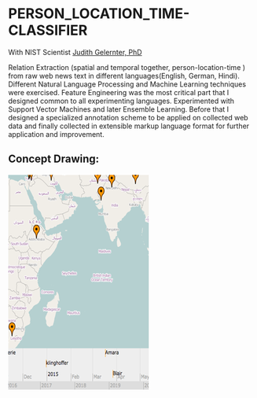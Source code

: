 # PERSON_LOCATION_TIME-CLASSIFIER
 
 With NIST Scientist [Judith Gelernter, PhD](https://web.archive.org/web/20200923140503/http://www.cs.cmu.edu/~gelernter)
 
 Relation Extraction (spatial and temporal together, person-location-time ) from raw web news text in different languages(English, German, Hindi). Different Natural Language Processing and Machine Learning techniques were exercised. Feature Engineering was the most critical part that I designed common to all experimenting languages. Experimented with Support Vector Machines and later Ensemble Learning. Before that I designed a specialized annotation scheme to be applied on collected web data and finally collected in extensible markup language format for further application and improvement. 

## Concept Drawing:
![alt text](https://github.com/ShihabYasin/PERSON_LOCATION_TIME-CLASSIFIER/blob/master/map.PNG)
